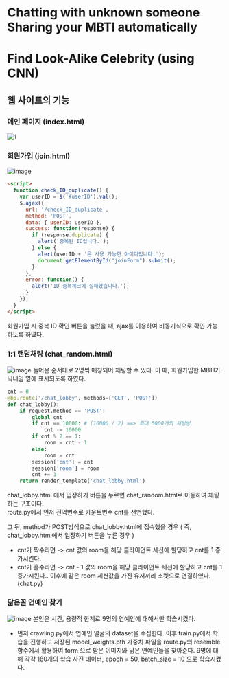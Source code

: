 # Chatting with unknown someone Sharing your MBTI automatically
# Find Look-Alike Celebrity (using CNN)

## 웹 사이트의 기능
### 메인 페이지 (index.html)
![1](https://github.com/ndb796/React-Multi-Page-Web-Template-1/assets/129146537/2b98807c-a2d0-4f3c-9072-7a1d90a0ec81)


### 회원가입 (join.html)
![image](https://github.com/ndb796/React-Multi-Page-Web-Template-1/assets/129146537/e4bb893f-81bd-4082-93af-62417a007bc3)
```html
<script>
  function check_ID_duplicate() {
    var userID = $('#userID').val();
    $.ajax({
      url: '/check_ID_duplicate',
      method: 'POST',
      data: { userID: userID },
      success: function(response) {
        if (response.duplicate) {
          alert('중복된 ID입니다.');
        } else {
          alert(userID + '은 사용 가능한 아이디입니다.');
          document.getElementById("joinForm").submit();
        }
      },
      error: function() {
        alert('ID 중복체크에 실패했습니다.');
      }
    });
  }
</script>
```
회원가입 시 중복 ID 확인 버튼을 눌렀을 때, ajax를 이용하여 비동기식으로 확인 가능하도록 하였다.

### 1:1 랜덤채팅 (chat_random.html)
![image](https://github.com/ndb796/React-Multi-Page-Web-Template-1/assets/129146537/1053d076-8e32-4cfb-8b6d-d153d195f102)
들어온 순서대로 2명씩 매칭되어 채팅할 수 있다. 이 때, 회원가입한 MBTI가 닉네임 옆에 표시되도록 하였다.

```python
cnt = 0
@bp.route('/chat_lobby', methods=['GET', 'POST'])
def chat_lobby():
    if request.method == 'POST':
        global cnt
        if cnt == 10000: # (10000 / 2) ==> 최대 5000개의 채팅방
            cnt -= 10000
        if cnt % 2 == 1:
            room = cnt - 1
        else:
            room = cnt
        session['cnt'] = cnt
        session['room'] = room
        cnt += 1
    return render_template('chat_lobby.html')
```
chat_lobby.html 에서 입장하기 버튼을 누르면 chat_random.html로 이동하여 채팅하는 구조이다.  
route.py에서 먼저 전역변수로 카운트변수 cnt를 선언했다.  


그 뒤, method가 POST방식으로 chat_lobby.html에 접속했을 경우 ( 즉, chat_lobby.html에서 입장하기 버튼을 누른 경우 )
- cnt가 짝수라면 -> cnt 값의 room을 해당 클라이언트 세션에 할당하고 cnt를 1 증가시킨다.
- cnt가 홀수라면 -> cnt - 1 값의 room을 해당 클라이언트 세션에 할당하고 cnt를 1 증가시킨다..
이후에 같은 room 세션값을 가진 유저끼리 소켓으로 연결하였다. (chat.py)



### 닮은꼴 연예인 찾기
![image](https://github.com/ndb796/React-Multi-Page-Web-Template-1/assets/129146537/b27a776f-ecc1-4639-b995-5d8340000f32)
본인은 시간, 용량적 한계로 9명의 연예인에 대해서만 학습시켰다.

- 먼저 crawling.py에서 연예인 얼굴의 dataset을 수집한다.
이후 train.py에서 학습을 진행하고 저장된 model_weights.pth 가중치 파일을
route.py의 resemble 함수에서 활용하여 form 으로 받은 이미지와 닮은 연예인들을 찾아준다.
9명에 대해 각각 180개의 학습 사진 데이터, epoch = 50, batch_size = 10 으로 학습시켰다.
